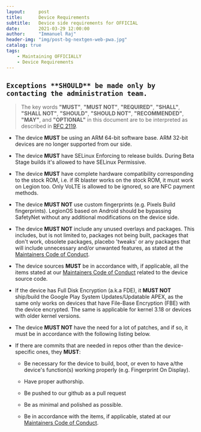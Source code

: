 ```yaml
---
layout:     post
title:      Device Requirements
subtitle:   Device side requirements for OFFICIAL
date:       2021-03-29 12:00:00
author:     "Immanuel Raj"
header-img: "img/post-bg-nextgen-web-pwa.jpg"
catalog: true
tags:
    - Maintaining OFFICIALLY
    - Device Requirements
---
```


`Exceptions **SHOULD** be made only by contacting the administration team.`
---
>The key words **"MUST"**, **"MUST NOT"**, **"REQUIRED"**, **"SHALL"**, **"SHALL NOT"**, **"SHOULD"**, **"SHOULD NOT"**, **"RECOMMENDED"**,  **"MAY"**, and **"OPTIONAL"** in this document are to be interpreted as described in [RFC 2119](https://tools.ietf.org/html/rfc2119).
    

- The device **MUST** be using an ARM 64-bit software base. ARM 32-bit devices are no longer supported from our side.

- The device **MUST** have SELinux Enforcing to release builds. During Beta Stage builds it's allowed to have SELinux Permissive.

- The device **MUST** have complete hardware compatibility corresponding to the stock ROM, i.e. if IR blaster works on the stock ROM, it must work on Legion too. Only VoLTE is allowed to be ignored, so are NFC payment methods.

- The device **MUST NOT** use custom fingerprints (e.g. Pixels Build fingerprints). LegionOS based on Android should be bypassing SafetyNet without any additional modifications on the device side.

- The device **MUST NOT** include any unused overlays and packages. This includes, but is not limited to, packages not being built, packages that don't work, obsolete packages, placebo 'tweaks' or any packages that will include unnecessary and/or unwanted features, as stated at the [Maintainers Code of Conduct](https://blog.legionos.org/content/post/2021-03-30-codeofconduct/).

- The device sources **MUST** be in accordance with, if applicable, all the items stated at our [Maintainers Code of Conduct](https://blog.legionos.org/content/post/2021-03-30-codeofconduct/) related to the device source code.

- If the device has Full Disk Encryption (a.k.a FDE), it **MUST NOT** ship/build the Google Play System Updates/Updatable APEX, as the same only works on devices that have File-Base Encryption (FBE) with the device encrypted. The same is applicable for kernel 3.18 or devices with older kernel versions.

- The device **MUST NOT** have the need for a lot of patches, and if so, it must be in accordance with the following listing below.

- If there are commits that are needed in repos other than the device-specific ones, they 
**MUST**:

  - Be necessary for the device to build, boot, or even to have a/the device's function(s) working properly (e.g. Fingerprint On Display).

  - Have proper authorship.

  - Be pushed to our github as a pull request

  - Be as minimal and polished as possible.

  - Be in accordance with the items, if applicable, stated at our [Maintainers Code of Conduct](https://blog.legionos.org/content/post/2021-03-30-codeofconduct/).
